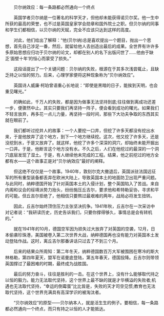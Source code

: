 　　贝尔纳效应：每一条路都必然通向一个终点

　　英国学者贝尔纳是一位著名的科学天才，但他却未能获得诺贝尔奖。他一生中所获的最高的荣誉，也不过是英国皇家学会勋章和国外院士之职。但贝尔纳的同事和学生们都相信，以贝尔纳的天赋，完全不应该只达到这样的高度。

　　对此，他们给出了解释：“他(贝尔纳)总是喜欢提出一个题目，抛出一个思想，首先自己涉足一番，然后，就留给他人去创造出最后的成果。全世界有许许多多原始思想应归功于贝尔纳的论文，却都在别人的名下出版问世了……他由于缺乏‘面壁十年’的恒心而蒙受了损失。”

　　这段话提出了一个关键问题：贝尔纳的失败，根源在于其多次浅尝辄止，且缺乏持之以恒的努力。后来，心理学家便将这种现象称为“贝尔纳效应”。

　　英国诗人威廉·柯珀曾语重心长地说：“即使是黑暗的日子，能挨到天明，也会重见曙光。”

　　的确如此，千万人的失败，都是因为做事无法坚持到底;往往做到离成功还差一步，便骤然中止。其实只要我们再坚持一阵子，便会看到成功的曙光。如果我们不轻言放弃，再多花一点儿力量，再坚持一段时间，那些下大功夫争取的东西其实就在眼前了。

　　我们都听过挖井人的故事：一个人要挖一口井，但挖了许多天都没有挖出水来，于是他放弃了这个地方，到下一个地方继续挖。这次，他又挖了许多天，还是没挖到水，于是又放弃了。就这样，他挖了许多个深深的洞穴，却始终未能开掘出一口井。于是，他断言这个地方没有水。不久之后，人们在他挖过的最深的一个洞穴底层发现了湿土。于是，有人继续他未完成的工程。结果，他之前挖过的地方全都有水——这个故事正是对“贝尔纳效应”最好的阐释。

　　但这绝不仅仅是一个故事。1940年，敦刻尔克大撤退后，英国派驻法国远征军的所有重型装备都丢弃在欧洲大陆上，导致英国本土的地面防卫出现严重问题。与此同时，纳粹德国开始了针对英国本土的入侵计划，整个英国陷入了苦战。来自内阁和议会的绥靖派势力抬头，纷纷施压丘吉尔，要求他和希特勒妥协，寻求和平的可能。但丘吉尔拒绝了，他相信只要熬过最艰难的两年，战局必将发生扭转。

　　因此，丘吉尔始终顶住压力主张坚决抗争。1941年秋，丘吉尔在一次采访中对记者说：“我研读历史，历史告诉我们，只要你撑得够久，事情总是会有转机的。”

　　就在1941年的10月，德国空军因为损失过大放弃了对英国的空袭，12月，日本偷袭珍珠港，美国被卷入第二次世界大战，纳粹德国再也没有能力对英国本土发动登陆作战。这时，离丘吉尔那番讲话只过去了不到三个月。

　　后来的结果众所周知：第二年冬天，纳粹德国数百万大军被围困在寒冷的斯大林格勒，第四年夏天，盟军在诺曼底登陆，第五年春天，德国投降。丘吉尔则带领英国撑过了最困难的时期，最终成为战胜国。

　　最后的努力奋斗，往往是胜利的一击。在这个世界上，没有什么能够取代持之以恒的毅力。能力无法取代坚持，这个世界上最不缺的就是才华横溢的失败者;机遇也无法取代坚持，“幸运的倒霉蛋”比比皆是，失败的天才司空见惯;教育也无法取代坚持，这个世界充满具有高深学识的被淘汰者。

　　“贝尔纳效应”的原型——贝尔纳本人，就是活生生的例子。要相信，每一条路都必然通向一个终点，而只有持之以恒的人才能抵达。